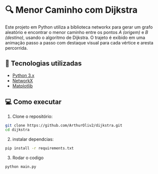 # 🔍 Menor Caminho com Dijkstra

Este projeto em Python utiliza a biblioteca networkx para gerar um grafo aleatório e encontrar o menor caminho entre os pontos *A (origem)* e *B (destino)*, usando o algoritmo de Dijkstra. O trajeto é exibido em uma animação passo a passo com destaque visual para cada vértice e aresta percorrida.

## 🧪 Tecnologias utilizadas

- [Python 3.x](https://www.python.org)
- [NetworkX](https://networkx.org/)
- [Matplotlib](https://matplotlib.org/)

## 💻 Como executar

1. Clone o repositório:

```bash
git clone https://github.com/ArthurOliv2/dijkstra.git
cd dijkstra
```
2. instalar dependcias:

```bash
pip install -r requirements.txt
```
3. Rodar o codigo

```bash
python main.py
```




